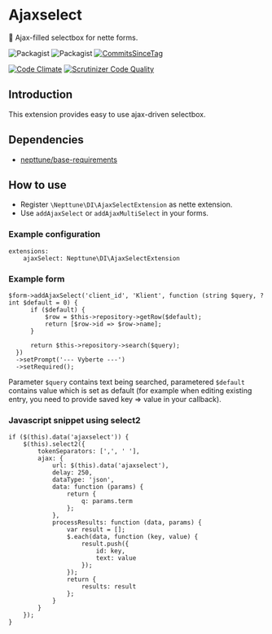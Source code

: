 # Ajaxselect
:wrench: Ajax-filled selectbox for nette forms.

![Packagist](https://img.shields.io/packagist/dt/nepttune/ajaxselect.svg)
![Packagist](https://img.shields.io/packagist/v/nepttune/ajaxselect.svg)
[![CommitsSinceTag](https://img.shields.io/github/commits-since/nepttune/ajaxselect/v1.0.svg?maxAge=600)]()

[![Code Climate](https://codeclimate.com/github/nepttune/ajaxselect/badges/gpa.svg)](https://codeclimate.com/github/nepttune/ajaxselect)
[![Scrutinizer Code Quality](https://scrutinizer-ci.com/g/nepttune/ajaxselect/badges/quality-score.png?b=master)](https://scrutinizer-ci.com/g/nepttune/ajaxselect/?branch=master)

## Introduction

This extension provides easy to use ajax-driven selectbox.

## Dependencies

- [nepttune/base-requirements](https://github.com/nepttune/base-requirements)

## How to use

- Register `\Nepttune\DI\AjaxSelectExtension` as nette extension.
- Use `addAjaxSelect` or `addAjaxMultiSelect` in your forms.

### Example configuration

```
extensions:
    ajaxSelect: Nepttune\DI\AjaxSelectExtension
```

### Example form

```
$form->addAjaxSelect('client_id', 'Klient', function (string $query, ?int $default = 0) {
      if ($default) {
          $row = $this->repository->getRow($default);
          return [$row->id => $row->name];
      }

      return $this->repository->search($query);
  })
  ->setPrompt('--- Vyberte ---')
  ->setRequired();
```

Parameter `$query` contains text being searched, parametered `$default` contains value which is set as default (for example when  editing existing entry, you need to provide saved key => value in your callback).

### Javascript snippet using select2
```
if ($(this).data('ajaxselect')) {
    $(this).select2({
        tokenSeparators: [',', ' '],
        ajax: {
            url: $(this).data('ajaxselect'),
            delay: 250,
            dataType: 'json',
            data: function (params) {
                return {
                    q: params.term
                };
            },
            processResults: function (data, params) {
                var result = [];
                $.each(data, function (key, value) {
                    result.push({
                        id: key,
                        text: value
                    });
                });
                return {
                    results: result
                };
            }
        }
    });
}
```
